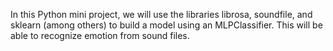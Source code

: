 In this Python mini project, we will use the libraries librosa, soundfile, and sklearn (among others) to build a model using an MLPClassifier. This will be able to recognize emotion from sound files.
